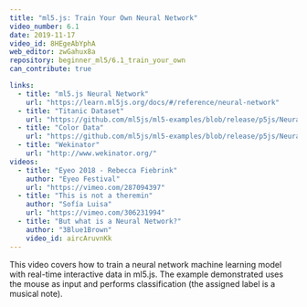 ```yaml
---
title: "ml5.js: Train Your Own Neural Network"
video_number: 6.1
date: 2019-11-17
video_id: 8HEgeAbYphA
web_editor: zwGahux8a
repository: beginner_ml5/6.1_train_your_own
can_contribute: true

links:
  - title: "ml5.js Neural Network"
    url: "https://learn.ml5js.org/docs/#/reference/neural-network"
  - title: "Titanic Dataset"
    url: "https://github.com/ml5js/ml5-examples/blob/release/p5js/NeuralNetwork/NeuralNetwork_titanic/data/titanic_cleaned.csv"
  - title: "Color Data"
    url: "https://github.com/ml5js/ml5-examples/blob/release/p5js/NeuralNetwork/NeuralNetwork_color_classifier/data/colorData.json"
  - title: "Wekinator"
    url: "http://www.wekinator.org/"
videos:
  - title: "Eyeo 2018 - Rebecca Fiebrink"
    author: "Eyeo Festival"
    url: "https://vimeo.com/287094397"
  - title: "This is not a theremin"
    author: "Sofía Luisa"
    url: "https://vimeo.com/306231994"
  - title: "But what is a Neural Network?"
    author: "3Blue1Brown"
    video_id: aircAruvnKk
---
```


This video covers how to train a neural network machine learning model with real-time interactive data in ml5.js. The example demonstrated uses the mouse as input and performs classification (the assigned label is a musical note).
